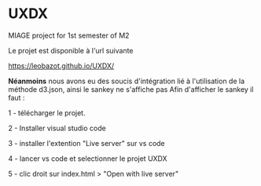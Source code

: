 # UXDX
MIAGE project for 1st semester of M2

Le projet est disponible à l'url suivante

https://leobazot.github.io/UXDX/

**Néanmoins** nous avons eu des soucis d'intégration lié à l'utilisation de la méthode d3.json, ainsi le sankey ne s'affiche pas
Afin d'afficher le sankey il faut :

1 - télécharger le projet.

2 - Installer visual studio code

3 - installer l'extention "Live server" sur vs code

4 - lancer vs code et selectionner le projet UXDX

5 - clic droit sur index.html > "Open with live server"
